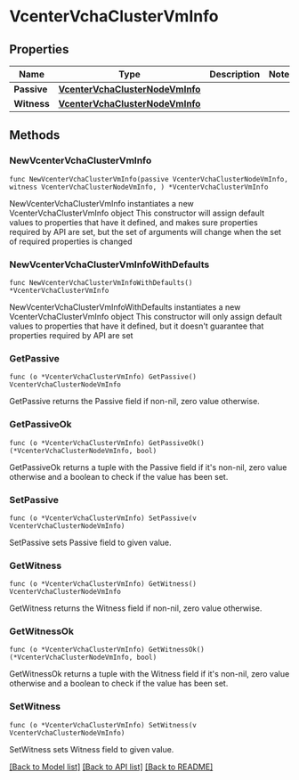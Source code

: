 # VcenterVchaClusterVmInfo

## Properties

Name | Type | Description | Notes
------------ | ------------- | ------------- | -------------
**Passive** | [**VcenterVchaClusterNodeVmInfo**](VcenterVchaClusterNodeVmInfo.md) |  | 
**Witness** | [**VcenterVchaClusterNodeVmInfo**](VcenterVchaClusterNodeVmInfo.md) |  | 

## Methods

### NewVcenterVchaClusterVmInfo

`func NewVcenterVchaClusterVmInfo(passive VcenterVchaClusterNodeVmInfo, witness VcenterVchaClusterNodeVmInfo, ) *VcenterVchaClusterVmInfo`

NewVcenterVchaClusterVmInfo instantiates a new VcenterVchaClusterVmInfo object
This constructor will assign default values to properties that have it defined,
and makes sure properties required by API are set, but the set of arguments
will change when the set of required properties is changed

### NewVcenterVchaClusterVmInfoWithDefaults

`func NewVcenterVchaClusterVmInfoWithDefaults() *VcenterVchaClusterVmInfo`

NewVcenterVchaClusterVmInfoWithDefaults instantiates a new VcenterVchaClusterVmInfo object
This constructor will only assign default values to properties that have it defined,
but it doesn't guarantee that properties required by API are set

### GetPassive

`func (o *VcenterVchaClusterVmInfo) GetPassive() VcenterVchaClusterNodeVmInfo`

GetPassive returns the Passive field if non-nil, zero value otherwise.

### GetPassiveOk

`func (o *VcenterVchaClusterVmInfo) GetPassiveOk() (*VcenterVchaClusterNodeVmInfo, bool)`

GetPassiveOk returns a tuple with the Passive field if it's non-nil, zero value otherwise
and a boolean to check if the value has been set.

### SetPassive

`func (o *VcenterVchaClusterVmInfo) SetPassive(v VcenterVchaClusterNodeVmInfo)`

SetPassive sets Passive field to given value.


### GetWitness

`func (o *VcenterVchaClusterVmInfo) GetWitness() VcenterVchaClusterNodeVmInfo`

GetWitness returns the Witness field if non-nil, zero value otherwise.

### GetWitnessOk

`func (o *VcenterVchaClusterVmInfo) GetWitnessOk() (*VcenterVchaClusterNodeVmInfo, bool)`

GetWitnessOk returns a tuple with the Witness field if it's non-nil, zero value otherwise
and a boolean to check if the value has been set.

### SetWitness

`func (o *VcenterVchaClusterVmInfo) SetWitness(v VcenterVchaClusterNodeVmInfo)`

SetWitness sets Witness field to given value.



[[Back to Model list]](../README.md#documentation-for-models) [[Back to API list]](../README.md#documentation-for-api-endpoints) [[Back to README]](../README.md)


